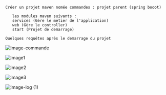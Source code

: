     Créer un projet maven nomée commandes : projet parent (spring booot)

       les modules maven suivants : 
       services (Gère le metier de l'application)
       web (Gère le controller)
       start (Projet de demarrage)

    Quelques requêtes après le demarrage du projet

  ![image-commande](https://github.com/user-attachments/assets/43f73b7b-a56d-49da-baa6-8d984c8b1318)

  ![image1](https://github.com/user-attachments/assets/34013948-8378-407f-8330-5c40f3f09425)

  ![image2](https://github.com/user-attachments/assets/b1614cce-8386-4d0d-ab08-f5abd9d6d835)

  ![image3](https://github.com/user-attachments/assets/cf395699-301e-4de1-ad0e-ab442c3e7d70)


  ![image-log (1)](https://github.com/user-attachments/assets/f92836e7-2859-4a9f-b966-42d9311eb9e2)


